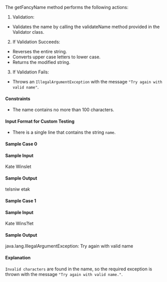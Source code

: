 
The getFancyName method performs the following actions:

1. Validation:

- Validates the name by calling the validateName method provided in the Validator class.

2. If Validation Succeeds:

- Reverses the entire string.
- Converts upper case letters to lower case.
- Returns the modified string.

3. If Validation Fails:

- Throws an `IllegalArgumentException` with the message `"Try again with valid name"`.

#### Constraints
- The name contains no more than 100 characters.
#### Input Format for Custom Testing
- There is a single line that contains the string `name`.
#### Sample Case 0

#### Sample Input
Kate Winslet

#### Sample Output
telsniw etak

#### Sample Case 1

#### Sample Input
Kate Wins?let

#### Sample Output
java.lang.IllegalArgumentException: Try again with valid name


#### Explanation

`Invalid characters` are found in the name, so the required exception is thrown with the message `"Try again with valid name."`.